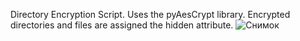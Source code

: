 Directory Encryption Script. Uses the pyAesCrypt library. Encrypted directories and files are assigned the hidden attribute.
![Снимок](https://user-images.githubusercontent.com/63393603/232420519-74f958b8-51a9-4b1e-af97-ea20dacd31a5.PNG)
